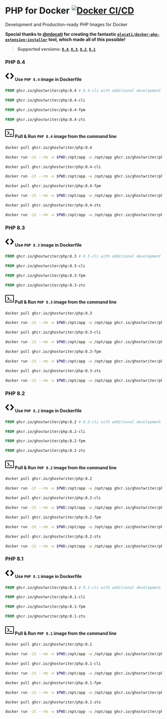 # PHP for Docker [![Docker CI/CD](https://github.com/ghostwriter/php/actions/workflows/docker-build-push.yml/badge.svg)](https://github.com/ghostwriter/php/actions/workflows/docker-build-push.yml)

Development and Production-ready PHP Images for Docker

**Special thanks to [@mlocati](https://github.com/mlocati) for creating the fantastic [`mlocati/docker-php-extension-installer`](https://github.com/mlocati/docker-php-extension-installer) tool, which made all of this possible!**

> **Supported versions: [`8.4`](#-use-php-84-image-in-dockerfile), [`8.3`](#-use-php-83-image-in-dockerfile), [`8.2`](#-use-php-82-image-in-dockerfile), [`8.1`](#-use-php-81-image-in-dockerfile)**

### PHP 8.4

#### ![Code](resource/icons/code.svg) Use `PHP 8.4` image in Dockerfile

```Dockerfile
FROM ghcr.io/ghostwriter/php:8.4 # 8.4-cli with additional development tools
```
```Dockerfile
FROM ghcr.io/ghostwriter/php:8.4-cli
```
```Dockerfile
FROM ghcr.io/ghostwriter/php:8.4-fpm
```
```Dockerfile
FROM ghcr.io/ghostwriter/php:8.4-zts
```

#### ![Terminal](resource/icons/terminal.svg) Pull & Run `PHP 8.4` image from the command line

```sh
docker pull ghcr.io/ghostwriter/php:8.4
```
```sh
docker run -it --rm -v $PWD:/opt/app -w /opt/app ghcr.io/ghostwriter/php:8.4 vendor/bin/phpunit
```
```sh
docker pull ghcr.io/ghostwriter/php:8.4-cli
```
```sh
docker run -it --rm -v $PWD:/opt/app -w /opt/app ghcr.io/ghostwriter/php:8.4-cli vendor/bin/phpunit
```
```sh
docker pull ghcr.io/ghostwriter/php:8.4-fpm
```
```sh
docker run -it --rm -v $PWD:/opt/app -w /opt/app ghcr.io/ghostwriter/php:8.4-fpm vendor/bin/phpunit
```
```sh
docker pull ghcr.io/ghostwriter/php:8.4-zts
```
```sh
docker run -it --rm -v $PWD:/opt/app -w /opt/app ghcr.io/ghostwriter/php:8.4-zts vendor/bin/phpunit
```


### PHP 8.3

#### ![Code](resource/icons/code.svg) Use `PHP 8.3` image in Dockerfile

```Dockerfile
FROM ghcr.io/ghostwriter/php:8.3 # 8.3-cli with additional development tools
```
```Dockerfile
FROM ghcr.io/ghostwriter/php:8.3-cli
```
```Dockerfile
FROM ghcr.io/ghostwriter/php:8.3-fpm
```
```Dockerfile
FROM ghcr.io/ghostwriter/php:8.3-zts
```

#### ![Terminal](resource/icons/terminal.svg) Pull & Run `PHP 8.3` image from the command line

```sh
docker pull ghcr.io/ghostwriter/php:8.3
```
```sh
docker run -it --rm -v $PWD:/opt/app -w /opt/app ghcr.io/ghostwriter/php:8.3 vendor/bin/phpunit
```
```sh
docker pull ghcr.io/ghostwriter/php:8.3-cli
```
```sh
docker run -it --rm -v $PWD:/opt/app -w /opt/app ghcr.io/ghostwriter/php:8.3-cli vendor/bin/phpunit
```
```sh
docker pull ghcr.io/ghostwriter/php:8.3-fpm
```
```sh
docker run -it --rm -v $PWD:/opt/app -w /opt/app ghcr.io/ghostwriter/php:8.3-fpm vendor/bin/phpunit
```
```sh
docker pull ghcr.io/ghostwriter/php:8.3-zts
```
```sh
docker run -it --rm -v $PWD:/opt/app -w /opt/app ghcr.io/ghostwriter/php:8.3-zts vendor/bin/phpunit
```


### PHP 8.2

#### ![Code](resource/icons/code.svg) Use `PHP 8.2` image in Dockerfile

```Dockerfile
FROM ghcr.io/ghostwriter/php:8.2 # 8.2-cli with additional development tools
```
```Dockerfile
FROM ghcr.io/ghostwriter/php:8.2-cli
```
```Dockerfile
FROM ghcr.io/ghostwriter/php:8.2-fpm
```
```Dockerfile
FROM ghcr.io/ghostwriter/php:8.2-zts
```

#### ![Terminal](resource/icons/terminal.svg) Pull & Run `PHP 8.2` image from the command line

```sh
docker pull ghcr.io/ghostwriter/php:8.2
```
```sh
docker run -it --rm -v $PWD:/opt/app -w /opt/app ghcr.io/ghostwriter/php:8.2 vendor/bin/phpunit
```
```sh
docker pull ghcr.io/ghostwriter/php:8.2-cli
```
```sh
docker run -it --rm -v $PWD:/opt/app -w /opt/app ghcr.io/ghostwriter/php:8.2-cli vendor/bin/phpunit
```
```sh
docker pull ghcr.io/ghostwriter/php:8.2-fpm
```
```sh
docker run -it --rm -v $PWD:/opt/app -w /opt/app ghcr.io/ghostwriter/php:8.2-fpm vendor/bin/phpunit
```
```sh
docker pull ghcr.io/ghostwriter/php:8.2-zts
```
```sh
docker run -it --rm -v $PWD:/opt/app -w /opt/app ghcr.io/ghostwriter/php:8.2-zts vendor/bin/phpunit
```


### PHP 8.1

#### ![Code](resource/icons/code.svg) Use `PHP 8.1` image in Dockerfile

```Dockerfile
FROM ghcr.io/ghostwriter/php:8.1 # 8.1-cli with additional development tools
```
```Dockerfile
FROM ghcr.io/ghostwriter/php:8.1-cli
```
```Dockerfile
FROM ghcr.io/ghostwriter/php:8.1-fpm
```
```Dockerfile
FROM ghcr.io/ghostwriter/php:8.1-zts
```

#### ![Terminal](resource/icons/terminal.svg) Pull & Run `PHP 8.1` image from the command line

```sh
docker pull ghcr.io/ghostwriter/php:8.1
```
```sh
docker run -it --rm -v $PWD:/opt/app -w /opt/app ghcr.io/ghostwriter/php:8.1 vendor/bin/phpunit
```
```sh
docker pull ghcr.io/ghostwriter/php:8.1-cli
```
```sh
docker run -it --rm -v $PWD:/opt/app -w /opt/app ghcr.io/ghostwriter/php:8.1-cli vendor/bin/phpunit
```
```sh
docker pull ghcr.io/ghostwriter/php:8.1-fpm
```
```sh
docker run -it --rm -v $PWD:/opt/app -w /opt/app ghcr.io/ghostwriter/php:8.1-fpm vendor/bin/phpunit
```
```sh
docker pull ghcr.io/ghostwriter/php:8.1-zts
```
```sh
docker run -it --rm -v $PWD:/opt/app -w /opt/app ghcr.io/ghostwriter/php:8.1-zts vendor/bin/phpunit
```

